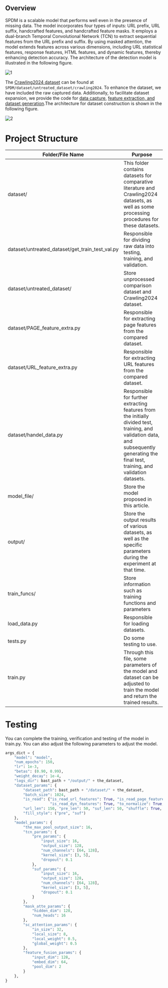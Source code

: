 ## Overview

SPDM is a scalable model that performs well even in the presence of missing data. The model incorporates four types of inputs: URL prefix, URL suffix, handcrafted features, and handcrafted feature masks. It employs a dual-branch Temporal Convolutional Network (TCN) to extract sequential features from the URL prefix and suffix. By using masked attention, the model extends features across various dimensions, including URL statistical features, response features, HTML features, and dynamic features, thereby enhancing detection accuracy. The architecture of the detection model is illustrated in the following figure.

![1](https://github.com/su-per-go/SPDM/blob/master/1.png)

The [Crawling2024 dataset](https://github.com/su-per-go/SPDM/tree/master/dataset/untreated_dataset/crawling2024) can be found at `SPDM/dataset/untreated_dataset/crawling2024`. To enhance the dataset, we have included the raw captured data. Additionally, to facilitate dataset expansion, we provide the code for [data capture](https://github.com/su-per-go/crawling_url), [feature extraction, and dataset generation](https://github.com/su-per-go/feature_extra).The architecture for dataset construction is shown in the following figure.

![2](https://github.com/su-per-go/SPDM/blob/master/2.png)

# Project Structure

| Folder/File Name                                | Purpose                                                      |
| ----------------------------------------------- | ------------------------------------------------------------ |
| dataset/                                        | This folder contains datasets for comparative literature and Crawling2024 datasets, as well as some processing procedures for these datasets. |
| dataset/untreated_dataset/get_train_test_val.py | Responsible for dividing raw data into testing, training, and validation. |
| dataset/untreated_dataset/                      | Store unprocessed comparison dataset and Crawling2024 dataset. |
| dataset/PAGE_feature_extra.py                   | Responsible for extracting page features from the compared dataset. |
| dataset/URL_feature_extra.py                    | Responsible for extracting URL features from the compared dataset. |
| dataset/handel_data.py                          | Responsible for further extracting features from the initially divided test, training, and validation data, and subsequently generating the final test, training, and validation datasets. |
| model_file/                                     | Store the model proposed in this article.                    |
| output/                                         | Store the output results of various datasets, as well as the specific parameters during the experiment at that time. |
| train_funcs/                                    | Store information such as training functions and parameters  |
| load_data.py                                    | Responsible for loading datasets.                            |
| tests.py                                        | Do some testing to use.                                      |
| train.py                                        | Through this file, some parameters of the model and dataset can be adjusted to train the model and return the trained results. |

# Testing

You can complete the training, verification and testing of the model in train.py. You can also adjust the following parameters to adjust the model.

```python
args_dict = {
    "model": "model",
    "num_epochs": 150,
    "lr": 1e-3,
    "betas": (0.90, 0.99),
    "weight_decay": 1e-4,
    "logs_dir": bast_path + "/output/" + the_dataset,
    "dataset_params": {
        "dataset_path": bast_path + "/dataset/" + the_dataset,
        "batch_size": 1024,
        "is_read": {"is_read_url_features": True, "is_read_page_features": True, "is_read_res_features": True,
                    "is_read_dyn_features": True, "to_normalize": True, "state_code": None},
        "url_len": 150, "pre_len": 50, "suf_len": 50, "shuffle": True, "train_type": "train_val_test",
        "fill_style": ("pre", "suf")
    },
    "model_params": {
        "the_max_pool_output_size": 16,
        "tcn_params": {
            "pre_params": {
                "input_size": 16,
                "output_size": 128,
                "num_channels": [64, 128],
                "kernel_size": [3, 5],
                "dropout": 0.1
            },
            "suf_params": {
                "input_size": 16,
                "output_size": 128,
                "num_channels": [64, 128],
                "kernel_size": [3, 5],
                "dropout": 0.1
            }
        },
        "mask_atte_params": {
            "hidden_dim": 128,
            "num_heads": 16
        },
        "sc_attention_params": {
            "in_size": 32,
            "local_size": 8,
            "local_weight": 0.5,
            "global_weight": 0.5
        },
        "feature_fusion_params": {
            "input_dim": 128,
            "embed_dim": 64,
            "pool_dim": 2
        }
    },
}
```
